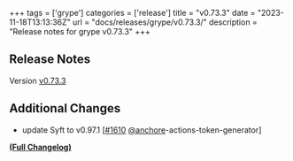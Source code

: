 +++
tags = ['grype']
categories = ['release']
title = "v0.73.3"
date = "2023-11-18T13:13:36Z"
url = "docs/releases/grype/v0.73.3/"
description = "Release notes for grype v0.73.3"
+++

## Release Notes

Version [v0.73.3](https://github.com/anchore/grype/releases/tag/v0.73.3)

## Additional Changes

- update Syft to v0.97.1 [[#1610](https://github.com/anchore/grype/pull/1610) [@anchore](https://github.com/anchore)-actions-token-generator]

**[(Full Changelog)](https://github.com/anchore/grype/compare/v0.73.2...v0.73.3)**
